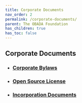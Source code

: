 ```yaml
---
title: Corporate Documents
nav_order: 2
permalink: /corporate-documents/
parent: The OBADA Foundation
has_children: true
has_toc: false
---
```

## Corporate Documents


+ ### [Corporate Bylaws](/bylaws.md) 
+ ### [Open Source License](/open-source-license.md)
+ ### [Incorporation Documents](/incorporation-docs.md)

